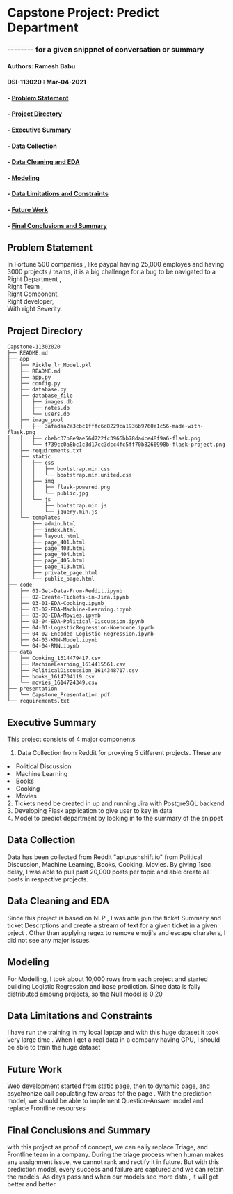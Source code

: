 # Capstone Project: Predict Department 
### -------- for a given snippnet of conversation or summary
#### Authors:  Ramesh Babu                  
#### DSI-113020  : Mar-04-2021


#### - [Problem Statement](https://git.generalassemb.ly/rameshbabu/submission/tree/master/projects/Capstone#problem-statement)
#### - [Project Directory](https://git.generalassemb.ly/rameshbabu/submission/tree/master/projects/Capstone#project-directory)
#### - [Executive Summary](https://git.generalassemb.ly/rameshbabu/submission/tree/master/projects/Capstone#executive-summary)
#### - [Data Collection](https://git.generalassemb.ly/rameshbabu/submission/tree/master/projects/Capstone#data-collection)
#### - [Data Cleaning and EDA](https://git.generalassemb.ly/rameshbabu/submission/tree/master/projects/Capstone#data-cleaning-and-eda)
#### - [Modeling](https://git.generalassemb.ly/rameshbabu/submission/tree/master/projects/Capstone#modeling)
#### - [Data Limitations and Constraints](https://git.generalassemb.ly/rameshbabu/submission/tree/master/projects/Capstone#data-limitations-and-constraints)
#### - [Future Work](https://git.generalassemb.ly/rameshbabu/submission/tree/master/projects/Capstone#future-work)
#### - [Final Conclusions and Summary](https://git.generalassemb.ly/rameshbabu/submission/tree/master/projects/Capstone#final-conclusions-and-summary)




## Problem Statement
In Fortune 500 companies , like paypal having 25,000 employes and having 3000 projects / teams, it is a big challenge for a bug to be navigated to a </br>
Right Department , </br>
Right Team ,  </br>
Right Component, </br>
Right developer,</br>
With right Severity.</br>




## Project Directory
```
Capstone-11302020
├── README.md
├── app
│   ├── Pickle_lr_Model.pkl
│   ├── README.md
│   ├── app.py
│   ├── config.py
│   ├── database.py
│   ├── database_file
│   │   ├── images.db
│   │   ├── notes.db
│   │   └── users.db
│   ├── image_pool
│   │   ├── 3afadaa2a3cbc1fffc6d8229ca1936b9760e1c56-made-with-flask.png
│   │   ├── cbebc37b8e9ae56d722fc3966bb78da4ce48f9a6-flask.png
│   │   └── f739cc0a8bc1c3d17cc3dcc4fc5ff70b8266998b-flask-project.png
│   ├── requirements.txt
│   ├── static
│   │   ├── css
│   │   │   ├── bootstrap.min.css
│   │   │   └── bootstrap.min.united.css
│   │   ├── img
│   │   │   ├── flask-powered.png
│   │   │   └── public.jpg
│   │   └── js
│   │       ├── bootstrap.min.js
│   │       └── jquery.min.js
│   └── templates
│       ├── admin.html
│       ├── index.html
│       ├── layout.html
│       ├── page_401.html
│       ├── page_403.html
│       ├── page_404.html
│       ├── page_405.html
│       ├── page_413.html
│       ├── private_page.html
│       └── public_page.html
├── code
│   ├── 01-Get-Data-From-Reddit.ipynb
│   ├── 02-Create-Tickets-in-Jira.ipynb
│   ├── 03-01-EDA-Cooking.ipynb
│   ├── 03-02-EDA-Machine-Learning.ipynb
│   ├── 03-03-EDA-Movies.ipynb
│   ├── 03-04-EDA-Political-Discussion.ipynb
│   ├── 04-01-LogesticRegression-Noencode.ipynb
│   ├── 04-02-Encoded-Logistic-Regression.ipynb
│   ├── 04-03-KNN-Model.ipynb
│   └── 04-04-RNN.ipynb
├── data
│   ├── Cooking_1614479417.csv
│   ├── MachineLearning_1614415561.csv
│   ├── PoliticalDiscussion_1614348717.csv
│   ├── books_1614704119.csv
│   └── movies_1614724349.csv
├── presentation
│   └── Capstone_Presentation.pdf
└── requirements.txt
```

## Executive Summary
This project consists of 4 major components </br>
1. Data Collection from Reddit for proxying 5 different projects. These are 
 <li>Political Discussion
 <li>Machine Learning
 <li>Books
 <li>Cooking
 <li>Movies </br>
2. Tickets need be created in up and running Jira with PostgreSQL backend. <br>
3. Developing Flask application to give user to key in data </br>
4. Model to predict department by looking in to the summary of the snippet <br>


## Data Collection
Data has been collected from Reddit "api.pushshift.io" from Political Discussion, Machine Learning, Books, Cooking, Movies. By giving 1sec delay, I was able to pull past 20,000 posts per topic and able create all posts in respective projects. 


## Data Cleaning and EDA
Since this project is based on NLP , I was able join the ticket Summary and ticket Descrptions and create a stream of text for a given ticket in a given prject . Other than applying regex to remove emoji's and escape charaters, I did not see any major issues.


## Modeling
For Modelling, I took about 10,000 rows from each project and started building Logistic Regression and base prediction. Since data is faily distributed amoung projects, so the Null model is 0.20 

## Data Limitations and Constraints
I have run the training in my local laptop and with this huge dataset it took very large time . When I get a real data in a company having GPU, I should be able to train the huge dataset



## Future Work
Web development started from static page, then to dynamic page, and asychronize call populating few areas fof the page . With the prediction model, we should be able to implement Question-Answer model and replace Frontline resourses 


## Final Conclusions and Summary
with this project as proof of concept, we can ealiy replace Triage, and Frontline team in a company. During the triage process when human makes any assignment issue, we cannot rank and rectify it in future. But with this prediction model,  every success and failure are captured and we can retain the models. As days pass and when our models see more data , it will get better and better


